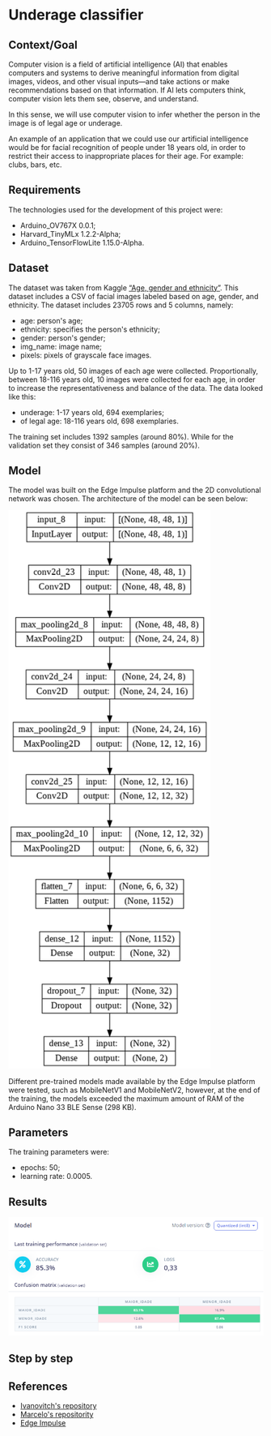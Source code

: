 # Underage classifier

## Context/Goal
Computer vision is a field of artificial intelligence (AI) that enables computers and systems to derive meaningful information from digital images, videos, and other visual inputs—and take actions or make recommendations based on that information. If AI lets computers think, computer vision lets them see, observe, and understand.

In this sense, we will use computer vision to infer whether the person in the image is of legal age or underage.

An example of an application that we could use our artificial intelligence would be for facial recognition of people under 18 years old, in order to restrict their access to inappropriate places for their age. For example: clubs, bars, etc.

## Requirements
The technologies used for the development of this project were:
- Arduino_OV767X 0.0.1;
- Harvard_TinyMLx 1.2.2-Alpha;
- Arduino_TensorFlowLite 1.15.0-Alpha.

## Dataset
The dataset was taken from Kaggle [“Age, gender and ethnicity”](https://www.kaggle.com/datasets/nipunarora8/age-gender-and-ethnicity-face-data-csv). This dataset includes a CSV of facial images labeled based on age, gender, and ethnicity. The dataset includes 23705 rows and 5 columns, namely:

- age: person's age;
- ethnicity: specifies the person's ethnicity;
- gender: person's gender;
- img_name: image name;
- pixels: pixels of grayscale face images.

Up to 1-17 years old, 50 images of each age were collected. Proportionally, between 18-116 years old, 10 images were collected for each age, in order to increase the representativeness and balance of the data. The data looked like this:

- underage: 1-17 years old, 694 exemplaries;
- of legal age: 18-116 years old, 698 exemplaries.

The training set includes 1392 samples (around 80%). While for the validation set they consist of 346 samples (around 20%).

## Model
The model was built on the Edge Impulse platform and the 2D convolutional network was chosen. The architecture of the model can be seen below:

<img width="400" src="figs/model_plot.png">

Different pre-trained models made available by the Edge Impulse platform were tested, such as MobileNetV1 and MobileNetV2, however, at the end of the training, the models exceeded the maximum amount of RAM of the Arduino Nano 33 BLE Sense (298 KB).

## Parameters
The training parameters were:
- epochs: 50;
- learning rate: 0.0005.

## Results

<img width="600" src="figs/model_acc.png">

## Step by step


## References
- [Ivanovitch's repository](https://github.com/ivanovitchm/embedded.ai)
- [Marcelo's repositority](https://github.com/Mjrovai/UNIFEI-IESTI01-TinyML-2022.1)
- [Edge Impulse](https://www.edgeimpulse.com/)